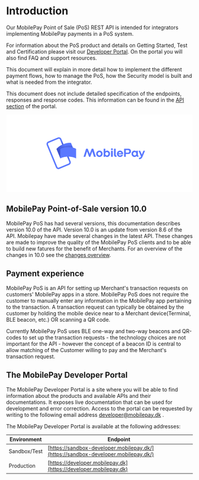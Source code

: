 # <a name="index"></a> Introduction 

Our MobilePay Point of Sale (PoS) REST API is intended for integrators implementing MobilePay payments in a PoS system.

For information about the PoS product and details on Getting Started, Test and Certification please visit our
<a href="https://developer.mobilepay.dk/products/pos">Developer Portal</a>. On the portal you will also find FAQ and support resources.

This document will explain in more detail how to implement the different payment flows, how to manage the PoS, how the Security model is built and what is needed from the integrator.

This document does not include detailed specification of the endpoints, responses and response codes. This information can be found in the <a href="https://developer.mobilepay.dk/product"> API section</a> of the portal.

[![](assets/images/Preview-MP-logo-and-type-horizontal-blue.png)](assets/images/Preview-MP-logo-and-type-horizontal-blue.png)

## MobilePay Point-of-Sale version 10.0
MobilePay PoS has had several versions, this documentation describes version 10.0 of the API. Version 10.0 is an update from version 8.6 of the API. Mobilepay have made several changes in the latest API. These changes are made to improve the quality of the MobilePay PoS clients and to be able to build new fatures for the benefit of Merchants. For an overview of the changes in 10.0 see the [changes overview](overview_of_changes).

## Payment experience
MobilePay PoS is an API for setting up Merchant's transaction requests on customers' MobilePay apps in a store. MobilePay PoS does not require the customer to manually enter any information in the MobilePay app pertaining to the transaction. A transaction request can typically be obtained by the customer by holding the mobile device near to a Merchant device(Terminal, BLE beacon, etc.) OR scanning a QR code.

Currently MobilePay PoS uses BLE one-way and two-way beacons and QR-codes to set up the transaction requests - the technology choices are not important for the API - however the concept of a beacon ID is central to allow matching of the Customer willing to pay and the Merchant's transaction request.

## The MobilePay Developer Portal
The MobilePay Developer Portal is a site where you will be able to find information about the products and available APIs and their documentations.
It exposes live documentation that can be used for development and error correction. Access to the portal can be requested by writing to the following email address developer@mobilepay.dk .

The MobilePay Developer Portal is available at the following addresses:

| Environment  | Endpoint |
|--------------|-------------|
| Sandbox/Test | [https://sandbox-developer.mobilepay.dk/](https://sandbox-developer.mobilepay.dk/) |
| Production   | [https://developer.mobilepay.dk](https://developer.mobilepay.dk) |
